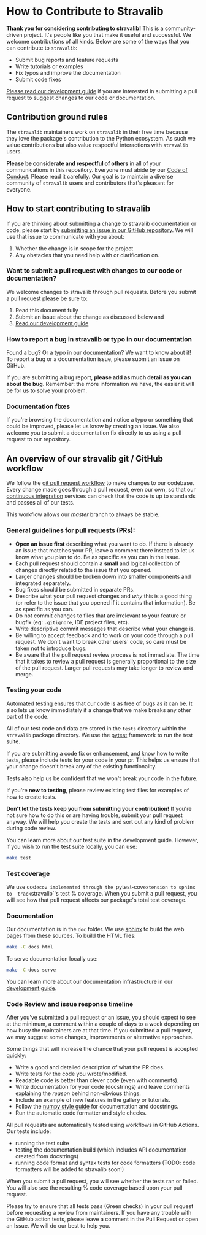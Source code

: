 # How to Contribute to Stravalib

**Thank you for considering contributing to stravalib!** 
This is a community-driven project. It's people like you that make it useful and
successful. We welcome contributions of all kinds. Below are some of the
ways that you can contribute to `stravalib`:

* Submit bug reports and feature requests
* Write tutorials or examples
* Fix typos and improve the documentation
* Submit code fixes

[Please read our
development guide](https://stravalib.readthedocs.io/contributing/development-guide.html) 
if you are interested in submitting a pull request to suggest changes to 
our code or documentation.

## Contribution ground rules
The `stravalib` maintainers work on `stravalib` in their free time because 
they love the package's contribution to the Python ecosystem. As such we
value contributions but also value respectful interactions with `stravalib` users.  

**Please be considerate and respectful of others** in all of your communications
in this repository.
Everyone must abide by our [Code of Conduct](https://github.com/stravalib/stravalib/blob/master/CODE_OF_CONDUCT.md). 
Please read it carefully. Our goal is to maintain a diverse community of 
`stravalib` users and contributors that's pleasant for everyone.

## How to start contributing to stravalib
If you are thinking about submitting a change to stravalib documentation or 
code, please start by [submitting an issue in our GitHub repository](https://github.com/stravalib/stravalib/issues/). 
We will use that issue to communicate with you about:

1. Whether the change is in scope for the project
2. Any obstacles that you need help with or clarification on. 

### Want to submit a pull request with changes to our code or documentation?

We welcome changes to stravalib through pull requests. Before you submit a 
pull request please be sure to:

1. Read this document fully 
2. Submit an issue about the change as discussed below and
2. [Read our development guide](https://stravalib.readthedocs.io/contributing/development-guide.html)

### How to report a bug in stravalib or typo in our documentation
Found a bug? Or a typo in our documentation? We want to know about it!  
To report a bug or a documentation issue, please submit an issue on GitHub. 

If you are submitting a bug report, **please add as much 
detail as you can about the bug**. Remember: the more information we have, the easier it 
will be for us to solve your problem.

### Documentation fixes 
If you're browsing the documentation and notice a typo or something that could be
improved, please let us know by creating an issue. We also welcome you to 
submit a documentation fix directly to us using a pull request to our 
repository.

## An overview of our stravalib git / GitHub workflow 
We follow the [git pull request workflow](https://www.asmeurer.com/git-workflow/) to
make changes to our codebase.
Every change made goes through a pull request, even our own, so that our
[continuous integration](https://en.wikipedia.org/wiki/Continuous_integration) services
can check that the code is up to standards and passes all of our tests.

This workflow allows our  *master* branch to always be stable.

### General guidelines for pull requests (PRs):

* **Open an issue first** describing what you want to do. If there is already an issue that matches your PR, leave a comment there instead to let us know what you plan to do. Be as specific as you can in the issue.
* Each pull request should contain a **small** and logical collection of changes directly related to the issue that you opened.
* Larger changes should be broken down into smaller components and integrated
  separately.
* Bug fixes should be submitted in separate PRs.
* Describe what your pull request changes and *why* this is a good thing (or refer to the issue that you opened if it contains that information). Be as specific as you can.
* Do not commit changes to files that are irrelevant to your feature or bugfix (eg: `.gitignore`, IDE project files, etc).
* Write descriptive commit messages that describe what your change is. 
* Be willing to accept feedback and to work on your code through a pull request. We don't want to break other users' code, so care must be taken not to introduce bugs.
* Be aware that the pull request review process is not immediate. The time that it takes to review a pull request is generally proportional to the size of the pull request. Larger pull requests may take longer to review and merge.

### Testing your code 
Automated testing ensures that our code is as free of bugs as it can be.
It also lets us know immediately if a change that we make breaks any other part 
of the code.

All of our test code and data are stored in the `tests` directory within the 
`stravalib` package directory.
We use the [pytest](https://docs.pytest.org/en/latest/) framework to run the 
test suite.

If you are submitting a code fix or enhancement, and know how to write tests, 
please include tests for your code in your pr. This helps us ensure that your 
change doesn't break any of the existing functionality.

Tests also help us be confident that we won't break your code in the future.

If you're **new to testing**, please review existing test files for examples 
of how to create tests.

**Don't let the tests keep you from submitting your contribution!**
If you're not sure how to do this or are having trouble, submit your pull 
request anyway. We will help you create the tests and sort out any kind of problem during code review.

You can learn more about our test suite in the development guide. However, 
if you wish to run the test suite locally, you can use: 

```bash 
make test
```

### Test coverage
We use cod`ecov implemented through the `pytest-cov` extension to sphinx to 
track `stravalib`'s test % coverage. When you submit a pull request, you will 
see how that pull request affects our package's total test coverage.   

### Documentation

Our documentation is in the `doc` folder.
We use [sphinx](https://www.sphinx-doc.org/en/master/) to build the web pages from 
these sources. To build the HTML files:

```bash
make -C docs html
```

To serve documentation locally use: 

```bash
make -C docs serve
```

You can learn more about our documentation infrastructure in our 
[development guide](https://stravalib.readthedocs.io/contributing/development-guide.html).

### Code Review and issue response timeline 

After you've submitted a pull request or an issue, you should expect to see at the minimum,
a comment within a couple of days to a week depending on how busy the maintainers are at that time.
If you submitted a pull request, we may suggest some changes,  improvements or alternative approaches.

Some things that will increase the chance that your pull request is accepted quickly:

* Write a good and detailed description of what the PR does.
* Write tests for the code you wrote/modified.
* Readable code is better than clever code (even with comments).
* Write documentation for your code (docstrings) and leave comments explaining the
  *reason* behind non-obvious things.
* Include an example of new features in the gallery or tutorials.
* Follow the [numpy style guide](https://numpydoc.readthedocs.io/en/latest/format.html)
  for documentation and docstrings.
* Run the automatic code formatter and style checks.

All pull requests are automatically tested using workflows in GitHub Actions. Our tests include:

* running the test suite 
* testing the documentation build (which includes API documentation created from docstrings)
* running code format and syntax tests for code formatters (TODO: code formatters will be added to stravalib soon!)

When you submit a pull request, you will see whether the tests ran or failed. 
You will also see the resulting % code coverage based upon your pull request. 

Please try to ensure that all tests pass (Green checks) in your pull request 
before requesting a review from maintainers. If you have any trouble with the 
GitHub action tests, please leave a comment in the Pull Request or open an Issue. 
We will do our best to help you. 

